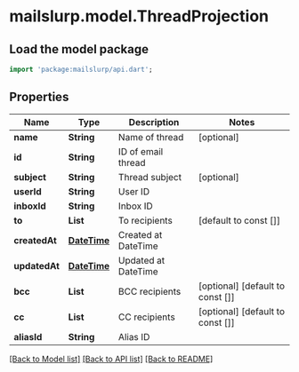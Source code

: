 # mailslurp.model.ThreadProjection

## Load the model package
```dart
import 'package:mailslurp/api.dart';
```

## Properties
Name | Type | Description | Notes
------------ | ------------- | ------------- | -------------
**name** | **String** | Name of thread | [optional] 
**id** | **String** | ID of email thread | 
**subject** | **String** | Thread subject | [optional] 
**userId** | **String** | User ID | 
**inboxId** | **String** | Inbox ID | 
**to** | **List<String>** | To recipients | [default to const []]
**createdAt** | [**DateTime**](DateTime) | Created at DateTime | 
**updatedAt** | [**DateTime**](DateTime) | Updated at DateTime | 
**bcc** | **List<String>** | BCC recipients | [optional] [default to const []]
**cc** | **List<String>** | CC recipients | [optional] [default to const []]
**aliasId** | **String** | Alias ID | 

[[Back to Model list]](../README#documentation-for-models) [[Back to API list]](../README#documentation-for-api-endpoints) [[Back to README]](../README)


